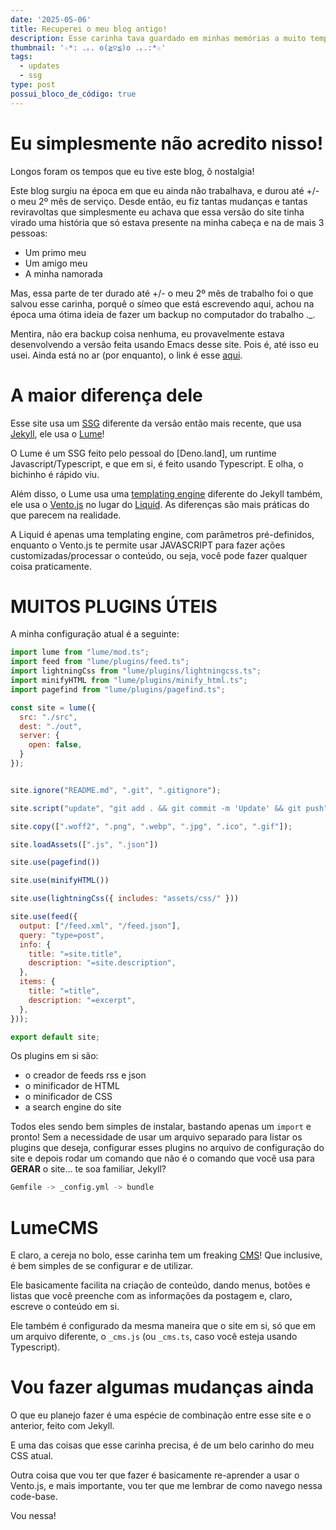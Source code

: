 ```yaml
---
date: '2025-05-06'
title: Recuperei o meu blog antigo!
description: Esse carinha tava guardado em minhas memórias a muito tempo
thumbnail: '☆*: .｡. o(≧▽≦)o .｡.:*☆'
tags:
  - updates
  - ssg
type: post
possui_bloco_de_código: true
---
```

# Eu simplesmente não acredito nisso!

Longos foram os tempos que eu tive este blog, ô nostalgia!

Este blog surgiu na época em que eu ainda não trabalhava, e durou até +/- o meu 2º mês de serviço. Desde então, eu fiz tantas mudanças e tantas reviravoltas que simplesmente eu achava que essa versão do site tinha virado uma história que só estava presente na minha cabeça e na de mais 3 pessoas:
- Um primo meu
- Um amigo meu
- A minha namorada

Mas, essa parte de ter durado até +/- o meu 2º mês de trabalho foi o que salvou esse carinha, porquê o símeo que está escrevendo aqui, achou na época uma ótima ideia de fazer um backup no computador do trabalho ._.

Mentira, não era backup coisa nenhuma, eu provavelmente estava desenvolvendo a versão feita usando Emacs desse site. Pois é, até isso eu usei. Ainda está no ar (por enquanto), o link é esse [aqui](https://tukain.codeberg.page).

# A maior diferença dele

Esse site usa um [SSG](https://en.wikipedia.org/wiki/Static_site_generator) diferente da versão então mais recente, que usa [Jekyll](https://jekyllrb.com), ele usa o [Lume](https://lume.land)!

O Lume é um SSG feito pelo pessoal do [Deno.land], um runtime Javascript/Typescript, e que em si, é feito usando Typescript. E olha, o bichinho é rápido viu.

Além disso, o Lume usa uma [templating engine](https://en.wikipedia.org/wiki/Template_processor) diferente do Jekyll também, ele usa o [Vento.js](https://vento.js.org) no lugar do [Liquid](https://shopify.github.io/liquid/). As diferenças são mais práticas do que parecem na realidade.

A Liquid é apenas uma templating engine, com parâmetros pré-definidos, enquanto o Vento.js te permite usar JAVASCRIPT para fazer ações customizadas/processar o conteúdo, ou seja, você pode fazer qualquer coisa praticamente.

# MUITOS PLUGINS ÚTEIS

A minha configuração atual é a seguinte:

```js
import lume from "lume/mod.ts";
import feed from "lume/plugins/feed.ts";
import lightningCss from "lume/plugins/lightningcss.ts";
import minifyHTML from "lume/plugins/minify_html.ts";
import pagefind from "lume/plugins/pagefind.ts";

const site = lume({
  src: "./src",
  dest: "./out",
  server: {
    open: false,
  }
});


site.ignore("README.md", ".git", ".gitignore");

site.script("update", "git add . && git commit -m 'Update' && git push");

site.copy([".woff2", ".png", ".webp", ".jpg", ".ico", ".gif"]);

site.loadAssets([".js", ".json"])

site.use(pagefind())

site.use(minifyHTML())

site.use(lightningCss({ includes: "assets/css/" }))

site.use(feed({
  output: ["/feed.xml", "/feed.json"],
  query: "type=post",
  info: {
    title: "=site.title",
    description: "=site.description",
  },
  items: {
    title: "=title",
    description: "=excerpt",
  },
}));

export default site;

```

Os plugins em si são:
- o creador de feeds rss e json
- o minificador de HTML
- o minificador de CSS
- a search engine do site

Todos eles sendo bem simples de instalar, bastando apenas um `import` e pronto! Sem a necessidade de usar um arquivo separado para listar os plugins que deseja, configurar esses plugins no arquivo de configuração do site e depois rodar um comando que não é o comando que você usa para **GERAR** o site... te soa familiar, Jekyll?

```sh
Gemfile -> _config.yml -> bundle
```

# LumeCMS

E claro, a cereja no bolo, esse carinha tem um freaking [CMS](https://pt.wikipedia.org/wiki/Sistema_de_gerenciamento_de_conte%C3%BAdo)! Que inclusive, é bem simples de se configurar e de utilizar.

Ele basicamente facilita na criação de conteúdo, dando menus, botões e listas que você preenche com as informações da postagem e, claro, escreve o conteúdo em si.

Ele também é configurado da mesma maneira que o site em si, só que em um arquivo diferente, o `_cms.js` (ou `_cms.ts`, caso você esteja usando Typescript).

# Vou fazer algumas mudanças ainda

O que eu planejo fazer é uma espécie de combinação entre esse site e o anterior, feito com Jekyll. 

E uma das coisas que esse carinha precisa, é de um belo carinho do meu CSS atual.

Outra coisa que vou ter que fazer é basicamente re-aprender a usar o Vento.js, e mais importante, vou ter que me lembrar de como navego nessa code-base.

Vou nessa!
